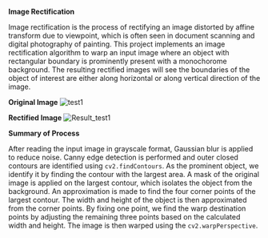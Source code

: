 **Image Rectification**

Image rectification is the process of rectifying an image distorted by affine transform due to viewpoint, which is often seen in document scanning and digital photography of painting. 
This project implements an image rectification algorithm to warp an input image where an object with rectangular boundary is prominently present with a monochorome background.
The resulting rectified images will see the boundaries of the object of interest are either along horizontal or along vertical direction of the image.

**Original Image**
![test1](https://github.com/krusagl/image_rectification/assets/145128319/f12701f5-842d-48c4-b8a8-ed1ec8d5a6de)

**Rectified Image**
![Result_test1](https://github.com/krusagl/image_rectification/assets/145128319/6a2380d8-0919-4e05-9189-bc286ba1346c)

**Summary of Process**

After reading the input image in grayscale format, Gaussian blur is applied to reduce noise.
Canny edge detection is performed and outer closed contours are identified using `cv2.findContours`.
As the prominent object, we identify it by finding the contour with the largest area.
A mask of the original image is applied on the largest contour, which isolates the object from the background.
An approximation is made to find the four corner points of the largest contour.
The width and height of the object is then approximated from the corner points.
By fixing one point, we find the warp destination points by adjusting the remaining three points based on the calculated width and height.
The image is then warped using the `cv2.warpPerspective`.
